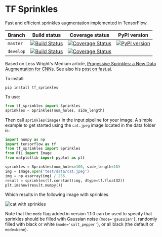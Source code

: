# TF Sprinkles
Fast and efficient sprinkles augmentation implemented in TensorFlow.

Branch | Build status | Coverage status | PyPI version
--- | --- | --- | ---
`master` | [![Build Status][3]][4] | [![Coverage Status][5]][6] | [![PyPI version][7]][8]
`develop` | [![Build Status][9]][10] | [![Coverage Status][11]][12] |

[3]: https://travis-ci.com/Engineero/tf_sprinkles.svg?branch=master
[4]: https://travis-ci.com/Engineero/tf_sprinkles
[5]: https://coveralls.io/repos/github/Engineero/tf_sprinkles/badge.svg?branch=master
[6]: https://coveralls.io/github/Engineero/tf_sprinkles?branch=master
[7]: https://badge.fury.io/py/tf-sprinkles.svg
[8]: https://badge.fury.io/py/tf-sprinkles
[9]: https://travis-ci.com/Engineero/tf_sprinkles.svg?branch=develop
[10]: https://travis-ci.com/Engineero/tf_sprinkles
[11]: https://coveralls.io/repos/github/Engineero/tf_sprinkles/badge.svg?branch=develop
[12]: https://coveralls.io/github/Engineero/tf_sprinkles?branch=develop

Based on Less Wright's Medium article, [Progessive Sprinkles: a New Data
Augmentation for CNNs][0]. See also his [post on fast.ai][1].

To install:

    pip install tf_sprinkles

To use:

```python
from tf_sprinkles import Sprinkles
sprinkles = Sprinkles(num_holes, side_length)
```
  
Then call `sprinkles(image)` in the input pipeline for your image. A simple
example to get started using the `cat.jpeg` image located in the data folder
is:

```python
import numpy as np
import tensorflow as tf
from tf_sprinkles import Sprinkles
from PIL import Image
from matplotlib import pyplot as plt

sprinkles = Sprinkles(num_holes=100, side_length=10)
img = Image.open('test/data/cat.jpeg')
img = np.asarray(img) / 255.
result = sprinkles(tf.constant(img, dtype=tf.float32))
plt.imshow(result.numpy())
```

Which results in the following image with sprinkles.

![cat with sprinkles][2]

Note that the `mode` flag added in version 1.1.0 can be used to specify that
sprinkles should be filled with Gaussian noise (`mode='gaussian'`), randomly
filled with black or white (`mode='salt_pepper'`), or all black (the default
or `mode=None`).

[0]: https://medium.com/@lessw/progressive-sprinkles-a-new-data-augmentation-for-cnns-and-helps-achieve-new-98-nih-malaria-6056965f671a
[1]: https://forums.fast.ai/t/progressive-sprinkles-cutout-variation-my-new-data-augmentation-98-on-nih-malaria-dataset/50454
[2]: https://github.com/Engineero/tf_sprinkles/blob/develop/test/data/cat_sprinkled.png

